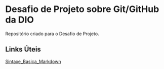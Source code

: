 # Desafio de Projeto sobre Git/GitHub da DIO
Repositório criado para o Desafio de Projeto.

## Links Úteis
[Sintaxe_Basica_Markdown](https://www.markdownguide.org/)

